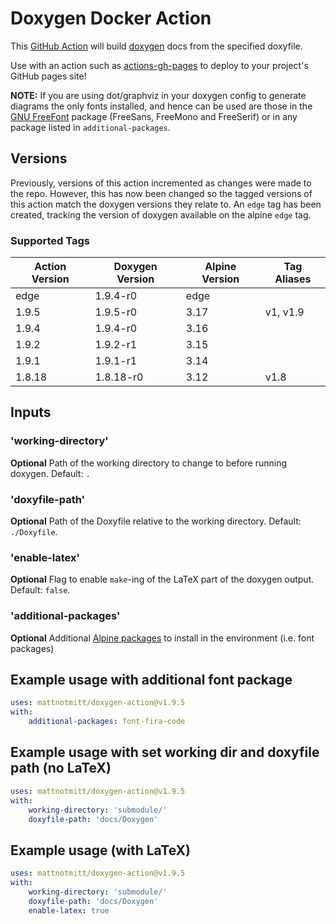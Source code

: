 # Doxygen Docker Action

This [GitHub Action](https://github.com/features/actions) will build [doxygen](http://doxygen.nl/) docs from the specified doxyfile.

Use with an action such as [actions-gh-pages](https://github.com/peaceiris/actions-gh-pages) to deploy to your project's GitHub pages site!

**NOTE:** If you are using dot/graphviz in your doxygen config to generate diagrams the only fonts installed, and hence can be used are those in the [GNU FreeFont](https://www.gnu.org/software/freefont/) package (FreeSans, FreeMono and FreeSerif) or in any package listed in `additional-packages`.

## Versions
Previously, versions of this action incremented as changes were made to the repo. However, this has now been changed so the tagged versions of this action match the doxygen versions they relate to.
An `edge` tag has been created, tracking the version of doxygen available on the alpine `edge` tag.

### Supported Tags
| Action Version | Doxygen Version | Alpine Version | Tag Aliases |
|----------------|-----------------|----------------|-------------|
| edge           | 1.9.4-r0        | edge           |             |
| 1.9.5          | 1.9.5-r0        | 3.17           | v1, v1.9    |
| 1.9.4          | 1.9.4-r0        | 3.16           |             |
| 1.9.2          | 1.9.2-r1        | 3.15           |             |
| 1.9.1          | 1.9.1-r1        | 3.14           |             |
| 1.8.18         | 1.8.18-r0       | 3.12           | v1.8        |

## Inputs

### 'working-directory'

**Optional** Path of the working directory to change to before running doxygen. Default: `.`

### 'doxyfile-path'

**Optional** Path of the Doxyfile relative to the working directory. Default: `./Doxyfile`.

### 'enable-latex'

**Optional** Flag to enable `make`-ing of the LaTeX part of the doxygen output. Default: `false`.

### 'additional-packages'

**Optional** Additional [Alpine packages](https://pkgs.alpinelinux.org/packages) to install in the environment (i.e. font packages)

## Example usage with additional font package
```yaml
uses: mattnotmitt/doxygen-action@v1.9.5
with:
    additional-packages: font-fira-code
```

## Example usage with set working dir and doxyfile path (no LaTeX)

```yaml
uses: mattnotmitt/doxygen-action@v1.9.5
with:
    working-directory: 'submodule/'
    doxyfile-path: 'docs/Doxygen'
```

## Example usage (with LaTeX)

```yaml
uses: mattnotmitt/doxygen-action@v1.9.5
with:
    working-directory: 'submodule/'
    doxyfile-path: 'docs/Doxygen'
    enable-latex: true
```
